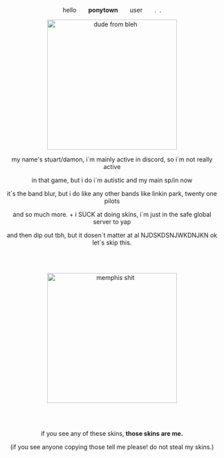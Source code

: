<p align="center">
hello ‎ ‎ ‎ ‎ ‎ ‎ ‎<b>ponytown</b> ‎ ‎ ‎ ‎ ‎ ‎ ‎user ‎ ‎ ‎ ‎ ‎ ‎ ‎. ‎ ‎.
</p>

<p align="center">
    <img width="300" src="https://files.catbox.moe/uzsctg.gif" alt="dude from bleh">
</p>

<p align="center">
my name's stuart/damon, i´m mainly active in discord, so i´m not really active
<p align="center"> in that game, but i do  i´m autistic and my main sp/in now
<p align="center"> it´s the band blur, but i do like any other bands like linkin park, twenty one pilots
<p align="center"> and so much more. + i SUCK at doing skins, i´m just in the safe global server to yap
<p align="center"> and then dip out tbh, but it dosen´t matter at al NJDSKDSNJWKDNJKN ok let´s skip this.

<br> </br>
<p align="center">
    <img width="300" src="https://64.media.tumblr.com/fb205f125d7dd88c1c8dcddd1ded9f6c/ef66ba8d92f0d82a-de/s2048x3072/c33ed096c451e6fd7e2022d645ce11cb4077b0d6.pnj" alt="memphis shit">
</p>
<br> </br>

<p align="center"> if you see any of these skins, <b>those skins are me.</b>
<p align="center"> (if you see anyone copying those tell me please! do not steal my skins.)
